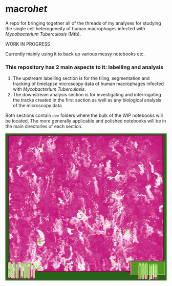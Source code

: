 # macro*het*

A repo for bringing together all of the threads of my analyses for studying the single cell heterogeneity of human macrophages infected with _Mycobacterium Tuberculosis_ (Mtb).

WORK IN PROGRESS

Currently mainly using it to back up various messy notebooks etc.

### This repository has 2 main aspects to it: labelling and analysis

1. The upstream labelling section is for the tiling, segmentation and tracking of timelapse microscopy data of human macrophages infected with _Mycobacterium Tuberculosis_.
2. The downstream analysis section is for investigating and interrogating the tracks created in the first section as well as any biological analysis of the microscopy data.

Both sections contain `dev` folders where the bulk of the WIP notebooks will be located. The more generally applicable and polished notebooks will be in the main directories of each section.

![Funky image showing misrendered 3D view (XYT) of a timelapse microscopy image volume, looks like pink and green marble with a projected scale bar and time counter along the bottom](./landing_img.png)
